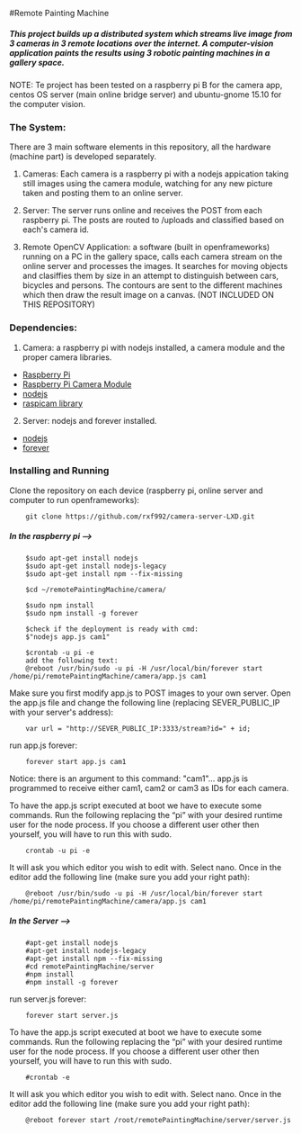 #Remote Painting Machine

##### This project builds up a distributed system which streams live image from 3 cameras in 3 remote locations over the internet. A computer-vision application paints the results using 3 robotic painting machines in a gallery space.

NOTE: Te project has been tested on a raspberry pi B for the camera app, centos OS server (main online bridge server) and ubuntu-gnome 15.10 for the computer vision.

### The System:

There are 3 main software elements in this repository, all the hardware (machine part) is developed separately.

1. Cameras: Each camera is a raspberry pi with a nodejs appication taking still images using the camera module, watching for any new picture taken and posting them to an online server.

2. Server: The server runs online and receives the POST from each raspberry pi. The posts are routed to /uploads and classified based on each's camera id.

3. Remote OpenCV Application: a software (built in openframeworks) running on a PC in the gallery space, calls each camera stream on the online server and processes the images. It searches for moving objects and clasiffies them by size in an attempt to distinguish between cars, bicycles and persons. The contours are sent to the different machines which then draw the result image on a canvas. (NOT INCLUDED ON THIS REPOSITORY)

### Dependencies:

1. Camera: a raspberry pi with nodejs installed, a camera module and the proper camera libraries.

+ [Raspberry Pi](https://www.raspberrypi.org/)
+ [Raspberry Pi Camera Module](https://www.raspberrypi.org/products/camera-module/)
+ [nodejs](https://nodejs.org/en/)
+ [raspicam library](https://www.raspberrypi.org/wp-content/uploads/2013/07/RaspiCam-Documentation.pdf)

2. Server: nodejs and forever installed.

+ [nodejs](https://nodejs.org/en/)
+ [forever](https://www.npmjs.com/package/forever)

### Installing and Running

Clone the repository on each device (raspberry pi, online server and computer to run openframeworks):
		
		git clone https://github.com/rxf992/camera-server-LXD.git

##### In the raspberry pi --> 

		$sudo apt-get install nodejs
		$sudo apt-get install nodejs-legacy
		$sudo apt-get install npm --fix-missing
        
		$cd ~/remotePaintingMachine/camera/
        
		$sudo npm install
		$sudo npm install -g forever
        
		$check if the deployment is ready with cmd:
		$"nodejs app.js cam1"
        
		$crontab -u pi -e
		add the following text:
		@reboot /usr/bin/sudo -u pi -H /usr/local/bin/forever start /home/pi/remotePaintingMachine/camera/app.js cam1


Make sure you first modify app.js to POST images to your own server. Open the app.js file and change the following line (replacing SEVER_PUBLIC_IP with your server's address): 

		var url = "http://SEVER_PUBLIC_IP:3333/stream?id=" + id;

run app.js forever:

		forever start app.js cam1

Notice: there is an argument to this command: "cam1"... app.js is programmed to receive either cam1, cam2 or cam3 as IDs for each camera.

To have the app.js script executed at boot we have to execute some commands. Run the following replacing the “pi” with your desired runtime user for the node process. If you choose a different user other then yourself, you will have to run this with sudo.
	
		crontab -u pi -e

It will ask you which editor you wish to edit with. Select nano.
Once in the editor add the following line (make sure you add your right path):

		@reboot /usr/bin/sudo -u pi -H /usr/local/bin/forever start /home/pi/remotePaintingMachine/camera/app.js cam1

##### In the Server --> 
		#apt-get install nodejs
		#apt-get install nodejs-legacy
		#apt-get install npm --fix-missing
		#cd remotePaintingMachine/server
		#npm install
		#npm install -g forever

run server.js forever:

		forever start server.js
		
To have the app.js script executed at boot we have to execute some commands. Run the following replacing the “pi” with your desired runtime user for the node process. If you choose a different user other then yourself, you will have to run this with sudo.
	
		#crontab -e

It will ask you which editor you wish to edit with. Select nano.
Once in the editor add the following line (make sure you add your right path):

		@reboot forever start /root/remotePaintingMachine/server/server.js
